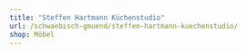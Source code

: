 ```yaml
---
title: "Steffen Hartmann Küchenstudio"
url: /schwaebisch-gmuend/steffen-hartmann-kuechenstudio/
shop: Möbel
---
```

